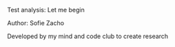 Test analysis: Let me begin

Author: Sofie Zacho

Developed by my mind and code club to create research 
